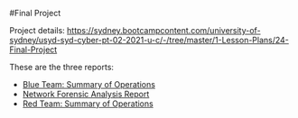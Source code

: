 #Final Project

Project details: https://sydney.bootcampcontent.com/university-of-sydney/usyd-syd-cyber-pt-02-2021-u-c/-/tree/master/1-Lesson-Plans/24-Final-Project

These are the three reports:
- [Blue Team: Summary of Operations](Defensive/DefensiveTemplate.md)
- [Network Forensic Analysis Report](Network/NetworkTemplate.md)
- [Red Team: Summary of Operations](Offensive/OffensiveTemplate.md)
